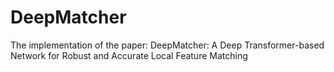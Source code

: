 # DeepMatcher
The implementation of the paper: DeepMatcher: A Deep Transformer-based Network for Robust and Accurate Local Feature Matching
